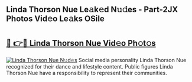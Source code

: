 ## Linda Thorson Nue Le𝚊k𝚎d N𝚞𝚍es - Part-2JX Photos Vid𝚎o Le𝚊ks OSiIe

# <h2><a href="http://fb1lnmx.evod.top/?m=Linda+Thorson+Nue">🔗 👉🔴 Linda Thorson Nue Vid𝚎o Ph𝚘t𝚘s</a></h2>

[![Linda Thorson Nue N𝚞d𝚎s](https://i.imgur.com/8V9OHl7.gif)](http://fb1lnmx.evod.top/?m=Linda+Thorson+Nue)
Social media personality Linda Thorson Nue recognized for their dance and lifestyle content. Public figures Linda Thorson Nue have a responsibility to represent their communities. 
